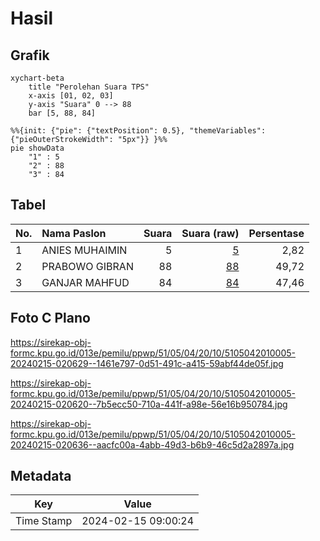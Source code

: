 # Hasil

## Grafik

```mermaid
xychart-beta
    title "Perolehan Suara TPS"
    x-axis [01, 02, 03]
    y-axis "Suara" 0 --> 88
    bar [5, 88, 84]
```

```mermaid
%%{init: {"pie": {"textPosition": 0.5}, "themeVariables": {"pieOuterStrokeWidth": "5px"}} }%%
pie showData
    "1" : 5
    "2" : 88
    "3" : 84
```

## Tabel

| No. | Nama Paslon    | Suara | Suara (raw) | Persentase |
|:--- |:-------------- | -----:| -----------:| ----------:|
| 1   | ANIES MUHAIMIN | 5     | [5][p-1]    | 2,82       |
| 2   | PRABOWO GIBRAN | 88    | [88][p-2]   | 49,72      |
| 3   | GANJAR MAHFUD  | 84    | [84][p-3]   | 47,46      |


[p-1]: https://github.com/gigit-pemilu/pemilu-2024-51-bali/blob/main/pilpres/hitung-suara/sub/51-bali/sub/05-klungkung/sub/04-dawan/sub/2010-pikat/sub/005-tps/sub/paslon-1.txt
[p-2]: https://github.com/gigit-pemilu/pemilu-2024-51-bali/blob/main/pilpres/hitung-suara/sub/51-bali/sub/05-klungkung/sub/04-dawan/sub/2010-pikat/sub/005-tps/sub/paslon-2.txt
[p-3]: https://github.com/gigit-pemilu/pemilu-2024-51-bali/blob/main/pilpres/hitung-suara/sub/51-bali/sub/05-klungkung/sub/04-dawan/sub/2010-pikat/sub/005-tps/sub/paslon-3.txt

## Foto C Plano

https://sirekap-obj-formc.kpu.go.id/013e/pemilu/ppwp/51/05/04/20/10/5105042010005-20240215-020629--1461e797-0d51-491c-a415-59abf44de05f.jpg

https://sirekap-obj-formc.kpu.go.id/013e/pemilu/ppwp/51/05/04/20/10/5105042010005-20240215-020620--7b5ecc50-710a-441f-a98e-56e16b950784.jpg

https://sirekap-obj-formc.kpu.go.id/013e/pemilu/ppwp/51/05/04/20/10/5105042010005-20240215-020636--aacfc00a-4abb-49d3-b6b9-46c5d2a2897a.jpg


## Metadata

| Key        | Value               |
| ---------- | ------------------- |
| Time Stamp | 2024-02-15 09:00:24 |




